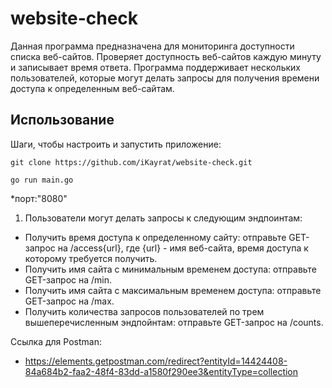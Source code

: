 # website-check
Данная программа предназначена для мониторинга доступности списка веб-сайтов. 
Проверяет доступность веб-сайтов каждую минуту и записывает время ответа. 
Программа поддерживает нескольких пользователей, которые могут делать запросы 
для получения времени доступа к определенным веб-сайтам.

## Использование
Шаги, чтобы настроить и запустить приложение:
```
git clone https://github.com/iKayrat/website-check.git
```
```
go run main.go
```
*порт:"8080"

1. Пользователи могут делать запросы к следующим эндпоинтам:

- Получить время доступа к определенному сайту: отправьте GET-запрос на /access{url}, где {url} - имя веб-сайта, время доступа к которому требуется получить.
- Получить имя сайта с минимальным временем доступа: отправьте GET-запрос на /min.
- Получить имя сайта с максимальным временем доступа: отправьте GET-запрос на /max.
- Получить количества запросов пользователей по трем вышеперечисленным эндпойнтам: отправьте GET-запрос на /counts.
 
Ссылка для Postman:
- https://elements.getpostman.com/redirect?entityId=14424408-84a684b2-faa2-48f4-83dd-a1580f290ee3&entityType=collection

